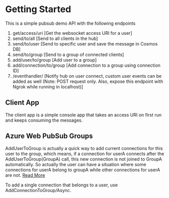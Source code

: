 # Getting Started

This is a simple pubsub demo API with the following endpoints

1. get/access/uri [Get the websocket access URI for a user]
2. send/to/all [Send to all clients in the hub]
3. send/to/user [Send to specific user and save the message in Cosmos DB]
4. send/to/group [Send to a group of connected clients]
5. add/user/to/group [Add user to a group]
6. add/connection/to/group [Add connection to a group using connection ID]
7. /eventhandler/ [Notify hub on user connect, custom user events can be added as well (Note: POST request only. Also, expose this endpoint with Ngrok while running in localhost)]

## Client App

The client app is a simple console app that takes an access URI on first run and keeps consuming the messages.

## Azure Web PubSub Groups

AddUserToGroup is actually a quick way to add current connections for this user to the group, which means, if a connection for userA connects after the AddUserToGroup(GroupA) call, this new connection is not joined to GroupA automatically. So actually the user can have a situation where some connections for userA belong to groupA while other connections for userA are not. [Read More](https://github.com/Azure/azure-webpubsub/issues/325)

To add a single connection that belongs to a user, use AddConnectionToGroup/Async.